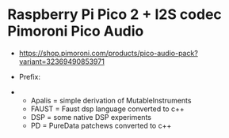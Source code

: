 # Raspberry Pi Pico 2 + I2S codec Pimoroni Pico Audio

- https://shop.pimoroni.com/products/pico-audio-pack?variant=32369490853971

- Prefix:
- - Apalis = simple derivation of MutableInstruments
  - FAUST = Faust dsp language converted to c++
  - DSP = some native DSP experiments
  - PD = PureData patchews converted to c++
